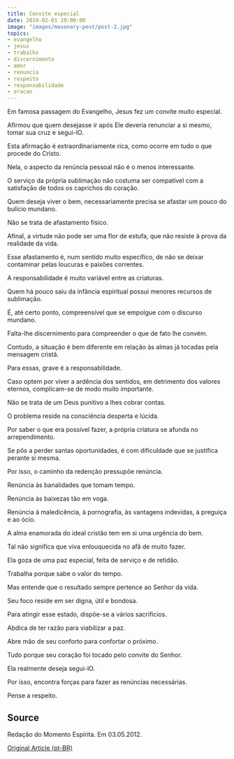 ```yaml
---
title: Convite especial
date: 2019-02-01 19:00:00
image: "images/masonary-post/post-2.jpg"
topics: 
- evangelho
- jesus
- trabalho
- discernimento
- amor
- renuncia
- respeito
- responsabilidade
- oracao
---
```


Em famosa passagem do Evangelho, Jesus fez um convite muito especial.

Afirmou que quem desejasse ir após Ele deveria renunciar a si mesmo, tomar sua
cruz e segui-lO.

Esta afirmação é extraordinariamente rica, como ocorre em tudo o que procede do
Cristo.

Nela, o aspecto da renúncia pessoal não é o menos interessante.

O serviço da própria sublimação não costuma ser compatível com a satisfação de
todos os caprichos do coração.

Quem deseja viver o bem, necessariamente precisa se afastar um pouco do bulício
mundano.

Não se trata de afastamento físico.

Afinal, a virtude não pode ser uma flor de estufa, que não resiste à prova da
realidade da vida.

Esse afastamento é, num sentido muito específico, de não se deixar contaminar
pelas loucuras e paixões correntes.

A responsabilidade é muito variável entre as criaturas.

Quem há pouco saiu da infância espiritual possui menores recursos de
sublimação.

É, até certo ponto, compreensível que se empolgue com o discurso mundano.

Falta-lhe discernimento para compreender o que de fato lhe convém.

Contudo, a situação é bem diferente em relação às almas já tocadas pela
mensagem cristã.

Para essas, grave é a responsabilidade.

Caso optem por viver a ardência dos sentidos, em detrimento dos valores
eternos, complicam-se de modo muito importante.

Não se trata de um Deus punitivo a lhes cobrar contas.

O problema reside na consciência desperta e lúcida.

Por saber o que era possível fazer, a própria criatura se afunda no
arrependimento.

Se pôs a perder santas oportunidades, é com dificuldade que se justifica
perante si mesma.

Por isso, o caminho da redenção pressupõe renúncia.

Renúncia às banalidades que tomam tempo.

Renúncia às baixezas tão em voga.

Renúncia à maledicência, à pornografia, às vantagens indevidas, à preguiça e ao
ócio.

A alma enamorada do ideal cristão tem em si uma urgência do bem.

Tal não significa que viva enlouquecida no afã de muito fazer.

Ela goza de uma paz especial, feita de serviço e de retidão.

Trabalha porque sabe o valor do tempo.

Mas entende que o resultado sempre pertence ao Senhor da vida.

Seu foco reside em ser digna, útil e bondosa.

Para atingir esse estado, dispõe-se a vários sacrifícios.

Abdica de ter razão para viabilizar a paz.

Abre mão de seu conforto para confortar o próximo.

Tudo porque seu coração foi tocado pelo convite do Senhor.

Ela realmente deseja segui-lO.

Por isso, encontra forças para fazer as renúncias necessárias.

Pense a respeito.

## Source
Redação do Momento Espírita.
Em 03.05.2012.


[Original Article (pt-BR)](http://momento.com.br/pt/ler_texto.php?id=3423)

